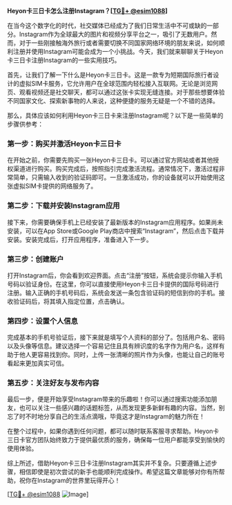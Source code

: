 **Heyon卡三日卡怎么注册Instagram？[[TG💪+ @esim1088](https://t.me/s/esim1088)]**

在当今这个数字化的时代，社交媒体已经成为了我们日常生活中不可或缺的一部分。Instagram作为全球最大的图片和视频分享平台之一，吸引了无数用户。然而，对于一些刚接触海外旅行或者需要切换不同国家网络环境的朋友来说，如何顺利注册并使用Instagram可能会成为一个小挑战。今天，我们就来聊聊关于Heyon卡三日卡注册Instagram的一些实用技巧。

首先，让我们了解一下什么是Heyon卡三日卡。这是一款专为短期国际旅行者设计的虚拟SIM卡服务，它允许用户在全球范围内轻松接入互联网。无论是浏览网页、观看视频还是社交聊天，都可以通过这张卡实现无缝连接。对于那些想要体验不同国家文化、探索新事物的人来说，这种便捷的服务无疑是一个不错的选择。

那么，具体应该如何利用Heyon卡三日卡来注册Instagram呢？以下是一些简单的步骤供参考：

### 第一步：购买并激活Heyon卡三日卡

在开始之前，你需要先购买一张Heyon卡三日卡。可以通过官方网站或者其他授权渠道进行购买。购买完成后，按照指引完成激活流程。通常情况下，激活过程非常简单，只需输入收到的验证码即可。一旦激活成功，你的设备就可以开始使用这张虚拟SIM卡提供的网络服务了。

### 第二步：下载并安装Instagram应用

接下来，你需要确保手机上已经安装了最新版本的Instagram应用程序。如果尚未安装，可以在App Store或Google Play商店中搜索“Instagram”，然后点击下载并安装。安装完成后，打开应用程序，准备进入下一步。

### 第三步：创建账户

打开Instagram后，你会看到欢迎界面。点击“注册”按钮，系统会提示你输入手机号码以验证身份。在这里，你可以直接使用Heyon卡三日卡提供的国际号码进行注册。输入正确的手机号码后，系统会发送一条包含验证码的短信到你的手机。接收验证码后，将其填入指定位置，点击确认。

### 第四步：设置个人信息

完成基本的手机号验证后，接下来就是填写个人资料的部分了。包括用户名、密码以及头像等信息。建议选择一个容易记住且具有辨识度的名字作为用户名，这样有助于他人更容易找到你。同时，上传一张清晰的照片作为头像，也能让自己的账号看起来更加真实可信。

### 第五步：关注好友与发布内容

最后一步，便是开始享受Instagram带来的乐趣啦！你可以通过搜索功能添加朋友，也可以关注一些感兴趣的话题标签，从而发现更多新鲜有趣的内容。当然，别忘了时不时地分享自己的生活点滴哦，毕竟这才是Instagram的魅力所在！

在整个过程中，如果你遇到任何问题，都可以随时联系客服寻求帮助。Heyon卡三日卡官方团队始终致力于提供最优质的服务，确保每一位用户都能享受到愉快的使用体验。

综上所述，借助Heyon卡三日卡注册Instagram其实并不复杂。只要遵循上述步骤，相信即使是初次尝试的新手也能顺利完成操作。希望这篇文章能够对你有所帮助，祝你在Instagram的世界里玩得开心！

[[TG💪+ @esim1088](https://t.me/s/esim1088) ![Image](https://i.postimg.cc/4NQfJmqS/Snipaste-2025-05-13-00-14-12.png)]